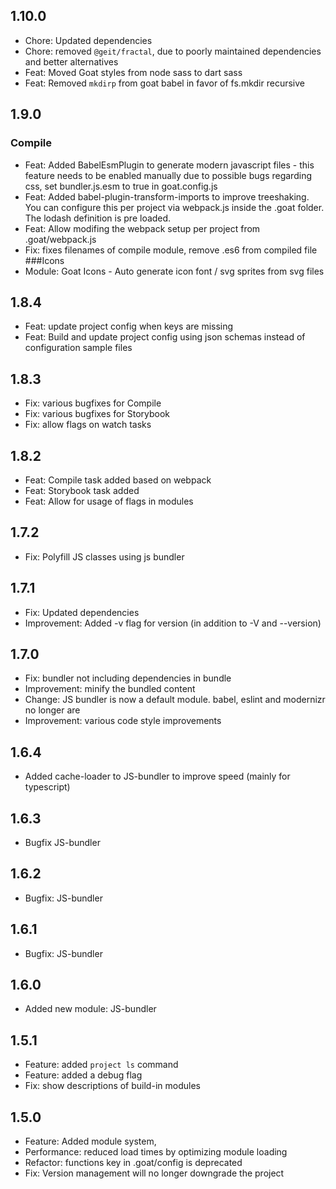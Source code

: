 ## 1.10.0
- Chore: Updated dependencies
- Chore: removed `@geit/fractal`, due to poorly maintained dependencies and better alternatives
- Feat: Moved Goat styles from node sass to dart sass
- Feat: Removed `mkdirp` from goat babel in favor of fs.mkdir recursive

## 1.9.0
### Compile
- Feat: Added BabelEsmPlugin to generate modern javascript files - this feature needs to be enabled manually due to possible bugs regarding css, set bundler.js.esm to true in goat.config.js
- Feat: Added babel-plugin-transform-imports to improve treeshaking. You can configure this per project via webpack.js inside the .goat folder. The lodash definition is pre loaded.
- Feat: Allow modifing the webpack setup per project from .goat/webpack.js
- Fix: fixes filenames of compile module, remove .es6 from compiled file
###Icons
- Module: Goat Icons - Auto generate icon font / svg sprites from svg files 

## 1.8.4
- Feat: update project config when keys are missing
- Feat: Build and update project config using json schemas instead of configuration sample files

## 1.8.3
- Fix: various bugfixes for Compile
- Fix: various bugfixes for Storybook
- Fix: allow flags on watch tasks

## 1.8.2
- Feat: Compile task added based on webpack
- Feat: Storybook task added
- Feat: Allow for usage of flags in modules

## 1.7.2
- Fix: Polyfill JS classes using js bundler

## 1.7.1
- Fix: Updated dependencies
- Improvement: Added -v flag for version (in addition to -V and --version)

## 1.7.0
- Fix: bundler not including dependencies in bundle
- Improvement: minify the bundled content
- Change: JS bundler is now a default module. babel, eslint and modernizr no longer are
- Improvement: various code style improvements

## 1.6.4
- Added cache-loader to JS-bundler to improve speed (mainly for typescript)

## 1.6.3
- Bugfix JS-bundler

## 1.6.2
- Bugfix: JS-bundler

## 1.6.1
- Bugfix: JS-bundler

## 1.6.0
- Added new module: JS-bundler

## 1.5.1
- Feature: added `project ls` command
- Feature: added a debug flag
- Fix: show descriptions of build-in modules

## 1.5.0
- Feature: Added module system, 
- Performance: reduced load times by optimizing module loading
- Refactor: functions key in .goat/config is deprecated
- Fix: Version management will no longer downgrade the project
